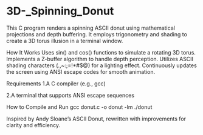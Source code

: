 # 3D-_Spinning_Donut

This C program renders a spinning ASCII donut using mathematical projections and depth buffering. It employs trigonometry and shading to create a 3D torus illusion in a terminal window.

How It Works
Uses sin() and cos() functions to simulate a rotating 3D torus.
Implements a Z-buffer algorithm to handle depth perception.
Utilizes ASCII shading characters (.,~:;=!*#$@) for a lighting effect.
Continuously updates the screen using ANSI escape codes for smooth animation.

Requirements
1.A C compiler (e.g., gcc)

2.A terminal that supports ANSI escape sequences

How to Compile and Run
  gcc donut.c -o donut -lm
  ./donut

Inspired by Andy Sloane’s ASCII Donut, rewritten with improvements for clarity and efficiency.

